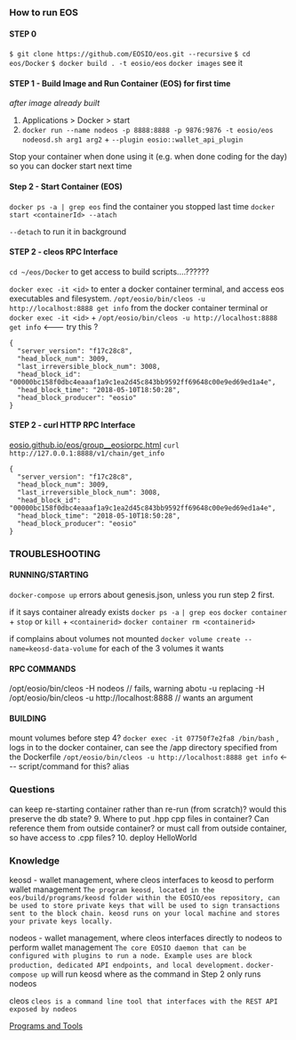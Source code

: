 ### How to run EOS
#### STEP 0
`$ git clone https://github.com/EOSIO/eos.git --recursive`
`$ cd eos/Docker`
`$ docker build . -t eosio/eos`
`docker images` see it

#### STEP 1 - Build Image and Run Container (EOS) for first time
*after image already built*

1. Applications > Docker > start
2. `docker run --name nodeos -p 8888:8888 -p 9876:9876 -t eosio/eos nodeosd.sh arg1 arg2` + `--plugin eosio::wallet_api_plugin`

Stop your container when done using it (e.g. when done coding for the day) so you can docker start <containerId> next time

#### Step 2 - Start Container (EOS)
`docker ps -a | grep eos` find the container you stopped last time
`docker start <containerId> --atach`
 
 `--detach` to run it in background
 
#### STEP 2 - cleos RPC Interface
`cd ~/eos/Docker` to get access to build scripts....??????

`docker exec -it <id>` to enter a docker container terminal, and access eos executables and filesystem.
`/opt/eosio/bin/cleos -u http://localhost:8888 get info` from the docker container terminal
or
 `docker exec -it <id>` + `/opt/eosio/bin/cleos -u http://localhost:8888 get info`  <--- try this ?
```
{
  "server_version": "f17c28c8",
  "head_block_num": 3009,
  "last_irreversible_block_num": 3008,
  "head_block_id": "00000bc158f0dbc4eaaaf1a9c1ea2d45c843bb9592ff69648c00e9ed69ed1a4e",
  "head_block_time": "2018-05-10T18:50:28",
  "head_block_producer": "eosio"
}
```

#### STEP 2 - curl HTTP RPC Interface
[eosio.github.io/eos/group__eosiorpc.html](https://eosio.github.io/eos/group__eosiorpc.html)
`curl http://127.0.0.1:8888/v1/chain/get_info`
```
{
  "server_version": "f17c28c8",
  "head_block_num": 3009,
  "last_irreversible_block_num": 3008,
  "head_block_id": "00000bc158f0dbc4eaaaf1a9c1ea2d45c843bb9592ff69648c00e9ed69ed1a4e",
  "head_block_time": "2018-05-10T18:50:28",
  "head_block_producer": "eosio"
}
```

### TROUBLESHOOTING
#### RUNNING/STARTING
`docker-compose up` errors about genesis.json, unless you run step 2 first.

if it says container already exists
`docker ps -a` `| grep eos`
`docker container` + `stop` or `kill` + `<containerid>`
`docker container rm <containerid>`

if complains about volumes not mounted
`docker volume create --name=keosd-data-volume` for each of the 3 volumes it wants

#### RPC COMMANDS
/opt/eosio/bin/cleos -H nodeos  // fails, warning abotu -u replacing -H
/opt/eosio/bin/cleos -u http://localhost:8888  // wants an argument

#### BUILDING
mount volumes before step 4?
`docker exec -it 07750f7e2fa8 /bin/bash` , logs in to the docker container, can see the /app directory specified from the Dockerfile
`/opt/eosio/bin/cleos -u http://localhost:8888 get info` <--- script/command for this? alias

### Questions
can keep re-starting container rather than re-run (from scratch)?
would this preserve the db state?
9. Where to put .hpp cpp files in container? Can reference them from outside container? or must call from outside container, so have access to .cpp files?
10. deploy HelloWorld


### Knowledge
keosd - wallet management, where cleos interfaces to keosd to perform wallet management
`The program keosd, located in the eos/build/programs/keosd folder within the EOSIO/eos repository, can be used to store private keys that will be used to sign transactions sent to the block chain. keosd runs on your local machine and stores your private keys locally.`

nodeos - wallet management, where cleos interfaces directly to nodeos to perform wallet management
`The core EOSIO daemon that can be configured with plugins to run a node. Example uses are block production, dedicated API endpoints, and local development.`
`docker-compose up` will run keosd where as the command in Step 2 only runs nodeos

cleos
`cleos is a command line tool that interfaces with the REST API exposed by nodeos`

[Programs and Tools](https://github.com/EOSIO/eos/wiki/Programs-&-Tools#nodeos)
